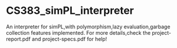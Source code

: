 # CS383_simPL_interpreter
An interpreter for simPL,with polymorphism,lazy evaluation,garbage collection features implemented.
For more details,check the project-report.pdf and project-specs.pdf for help!
